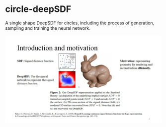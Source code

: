 # circle-deepSDF
A single shape DeepSDF for circles, including the process of generation, sampling and training the neural network.

![image](imgs/Presentation_The_expressiveness_of_neural_implicit_2D_shapes_02.jpg)


